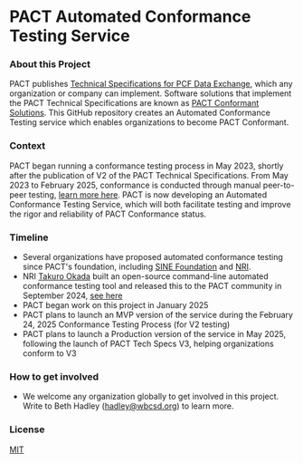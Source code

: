 # PACT Automated Conformance Testing Service

### About this Project
PACT publishes  [Technical Specifications for PCF Data Exchange](https://docs.carbon-transparency.org/v2/), which any organization or company can implement. Software solutions that implement the PACT Technical Specifications are known as [PACT Conformant Solutions](https://www.carbon-transparency.org/network). This GitHub repository creates an Automated Conformance Testing service which enables organizations to become PACT Conformant.

###  Context
PACT began running a conformance testing process in May 2023, shortly after the publication of V2 of the PACT Technical Specifications. From May 2023 to February 2025, conformance is conducted through manual peer-to-peer testing, [learn more here](https://www.carbon-transparency.org/guides/guide-join-pact-network). PACT is now developing an Automated Conformance Testing Service, which will both facilitate testing and improve the rigor and reliability of PACT Conformance status.

### Timeline
- Several organizations have proposed automated conformance testing since PACT's foundation, including [SINE Foundation](https://sine.foundation/) and [NRI](https://www.nri.com/en/index.html).
- NRI [Takuro Okada](mailto:t2-okada@nri.co.jp) built an open-source command-line automated conformance testing tool and released this to the PACT community in September 2024, [see here](https://github.com/wbcsd/pact-api-testbed)
- PACT began work on this project in January 2025
- PACT plans to launch an MVP version of the service during the February 24, 2025 Conformance Testing Process (for V2 testing)
- PACT plans to launch a Production version of the service in May 2025, following the launch of PACT Tech Specs V3, helping organizations conform to V3

### How to get involved
- We welcome any organization globally to get involved in this project. Write to Beth Hadley (hadley@wbcsd.org) to learn more.

### License
[MIT](https://opensource.org/license/mit)
